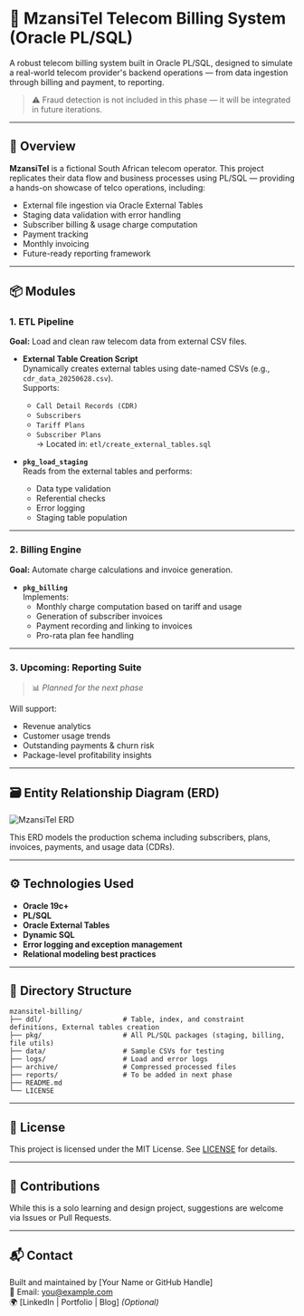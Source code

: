 # 📡 MzansiTel Telecom Billing System (Oracle PL/SQL)

A robust telecom billing system built in Oracle PL/SQL, designed to simulate a real-world telecom provider's backend operations — from data ingestion through billing and payment, to reporting.

> ⚠️ Fraud detection is not included in this phase — it will be integrated in future iterations.

---

## 🚀 Overview

**MzansiTel** is a fictional South African telecom operator. This project replicates their data flow and business processes using PL/SQL — providing a hands-on showcase of telco operations, including:

- External file ingestion via Oracle External Tables
- Staging data validation with error handling
- Subscriber billing & usage charge computation
- Payment tracking
- Monthly invoicing
- Future-ready reporting framework

---

## 📦 Modules

### 1. **ETL Pipeline**
**Goal:** Load and clean raw telecom data from external CSV files.

- **External Table Creation Script**  
  Dynamically creates external tables using date-named CSVs (e.g., `cdr_data_20250628.csv`).  
  Supports:
  - `Call Detail Records (CDR)`
  - `Subscribers`
  - `Tariff Plans`
  - `Subscriber Plans`  
  → Located in: `etl/create_external_tables.sql`

- **`pkg_load_staging`**  
  Reads from the external tables and performs:
  - Data type validation
  - Referential checks
  - Error logging
  - Staging table population

---

### 2. **Billing Engine**
**Goal:** Automate charge calculations and invoice generation.

- **`pkg_billing`**  
  Implements:
  - Monthly charge computation based on tariff and usage
  - Generation of subscriber invoices
  - Payment recording and linking to invoices
  - Pro-rata plan fee handling

---

### 3. **Upcoming: Reporting Suite**
> 📊 *Planned for the next phase*

Will support:
- Revenue analytics
- Customer usage trends
- Outstanding payments & churn risk
- Package-level profitability insights

---

## 🗃️ Entity Relationship Diagram (ERD)

![MzansiTel ERD](./assets/MzansiTel_ERD.png)

This ERD models the production schema including subscribers, plans, invoices, payments, and usage data (CDRs).

---

## ⚙️ Technologies Used

- **Oracle 19c+**
- **PL/SQL**
- **Oracle External Tables**
- **Dynamic SQL**
- **Error logging and exception management**
- **Relational modeling best practices**

---

## 📁 Directory Structure

```
mzansitel-billing/
├── ddl/                    # Table, index, and constraint definitions, External tables creation
├── pkg/                    # All PL/SQL packages (staging, billing, file utils)
├── data/                   # Sample CSVs for testing
├── logs/                   # Load and error logs
├── archive/                # Compressed processed files
├── reports/                # To be added in next phase
├── README.md
└── LICENSE
```

---

## 📄 License

This project is licensed under the MIT License. See [LICENSE](./LICENSE) for details.

---

## 🙌 Contributions

While this is a solo learning and design project, suggestions are welcome via Issues or Pull Requests.

---

## 📬 Contact

Built and maintained by [Your Name or GitHub Handle]  
📧 Email: you@example.com  
🌍 [LinkedIn | Portfolio | Blog] *(Optional)*
